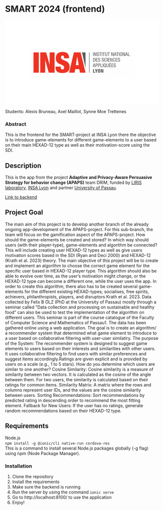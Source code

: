 # SMART 2024 (frontend)

![Insalogo](./Images/logo-insa_0.png)

Students: Alexis Bruneau, Axel Maillot, Synne Moe Trettenes

### Abstract
This is the frontend for the SMART-project at INSA Lyon there the objective is to introduce game-elements for different game-elements to a user based on their main HEXAD-12 type as well as their motivation-score using the SDI.

## Description 
This is the app from the project __Adaptive and Privacy-Aware Persuasive Strategy for behavior change (APAPS)__ team DRIM, funded by [LIRIS laboratory](https://liris.cnrs.fr/), [INSA Lyon](https://www.insa-lyon.fr/) and partner [University of Passau](https://www.uni-passau.de/en/).

[Link to backend](https://github.com/Synnemtr/SMART_back/tree/dev)

## Project Goal
The main aim of this project is to develop another branch of the already ongoing app-development of the APAPS-project. For this sub-branch, the team will focus on the gamification aspect of the APAPS-project. How should the game-elements be created and stored? In which way should users (with their player-type), game-elements and algorithm be connected? This will include creating user HEXAD-12 types as well as give users motivation scores based in the SDI (Ryan and Deci 2000) and HEXAD-12 (Krath et al. 2023) theory. The main objective of this project will be to create and implement an algorithm to choose the correct game element for the specific user based in HEXAD-12 player type. This algorithm should also be able to evolve over time, as the user’s motivation might change, or the HEXAD-12 type can become a different one, while the user uses the app. In order to create this algorithm, there also has to be created several game-elements for the different existing HEXAD-types; socialises, free spirits, achievers, philanthropists, players, and disruptors Krath et al. 2023. Data collected by Felix B  ̈OLZ (PhD at the University of Passau) mostly through a seminar called ”Data collection and processing on sustainable and healthy food” can also be used to test the implementation of the algorithm on different users. This seminar is part of the course catalogue of the Faculty of Computer Science and Mathematics of Passau1. The data has been gathered online using a web application. The  goal is to create an algorithm/ a recommender system that determined what game element to introduce to a user based on collaborative filtering with user-user similatiry. The purpose of the System: The recommender system is designed to suggest game elements to users based on their interests and similarities with other users. It uses collaborative filtering to find users with similar preferences and suggest items accordingly.Ratings are given explicit and is provided by users on a scale (e.g., 1 to 5 stars). How do you determine which users are similar to one another? 
Cosine Similarity: Cosine similarity is a measure of similarity between two vectors. It is calculated as the cosine of the angle between them. For two users, the similarity is calculated based on their ratings for common items. Similarity Matrix: A matrix where the rows and columns represent user IDs, and the values are the cosine similarity between users. Sorting Recommendations: Sort recommendations by predicted rating in descending order to recommend the most fitting element. Fallback for New Users: If the user has no ratings, generate random recommendations based on their HEXAD-12 type.


## Requirements
Node.js \
`npm install -g @ionic/cli native-run cordova-res` \
This is a command to install several Node.js packages globally (-g flag) using npm (Node Package Manager).

### Installation
1. Clone the repository
2. Install the requirements
3. Make sure the backend is running 
4. Run the server by using the command `ionic serve`
5. Go to http://localhost:8100/ to use the application
6. Enjoy!
